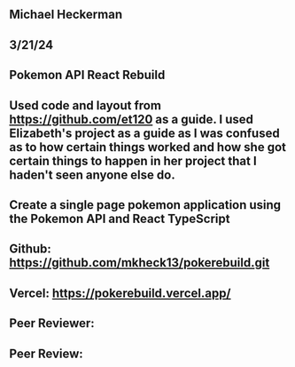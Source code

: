 ## Michael Heckerman
## 3/21/24
## Pokemon API React Rebuild

## Used code and layout from https://github.com/et120 as a guide. I used Elizabeth's project as a guide as I was confused as to how certain things worked and how she got certain things to happen in her project that I haden't seen anyone else do.  

## Create a single page pokemon application using the Pokemon API and React TypeScript

## Github: https://github.com/mkheck13/pokerebuild.git
## Vercel: https://pokerebuild.vercel.app/

## Peer Reviewer:  

## Peer Review:  
